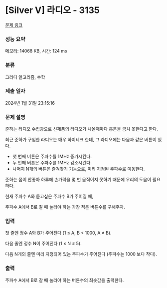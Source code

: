 # [Silver V] 라디오 - 3135 

[문제 링크](https://www.acmicpc.net/problem/3135) 

### 성능 요약

메모리: 14068 KB, 시간: 124 ms

### 분류

그리디 알고리즘, 수학

### 제출 일자

2024년 1월 31일 23:15:16

### 문제 설명

<p>준하는 라디오 수집광으로 신제품의 라디오가 나올때마다 흥분을 금치 못한다고 한다.</p>

<p>최근 준하가 구입한 라디오는 매우 하이테크 한데, 그 라디오에는 다음과 같은 버튼이 있다.</p>

<ul>
	<li>첫 번째 버튼은 주파수를 1MHz 증가시킨다.</li>
	<li>두 번째 버튼은 주파수를 1MHz 감소시킨다.</li>
	<li>나머지 N개의 버튼은 즐겨찾기 기능으로, 미리 지정된 주파수로 이동한다.</li>
</ul>

<p>준하는 몸이 안좋아 하루에 손가락을 몇 번 움직이지 못하기 때문에 우리의 도움이 필요하다.</p>

<p>현재 주파수 A와 듣고싶은 주파수 B가 주어질 때, </p>

<p>주파수 A에서 B로 갈 때 눌러야 하는 가장 적은 버튼수를 구해주자.</p>

### 입력 

 <p>첫 줄엔 정수 A와 B가 주어진다 (1 ≤ A, B < 1000, A ≠ B).</p>

<p>다음 줄엔 정수 N이 주어진다 (1 ≤ N ≤ 5).</p>

<p>다음 N개의 줄엔 미리 지정되어 있는 주파수가 주어진다 (주파수는 1000 보다 작다).</p>

### 출력 

 <p>주파수 A에서 B로 갈 때 눌러야 하는 버튼수의 최솟값을 출력한다.</p>

